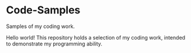 # Code-Samples
Samples of my coding work.

Hello world!
This repository holds a selection of my coding work, intended to demonstrate my programming ability.

